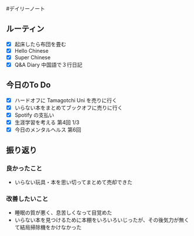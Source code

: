 #デイリーノート
## ルーティン
- [x] 起床したら布団を畳む
- [x] Hello Chinese
- [x] Super Chinese
- [x] Q&A Diary 中国語で３行日記
## 今日のTo Do
- [x] ハードオフに Tamagotchi Uni を売りに行く
- [x] いらない本をまとめてブックオフに売りに行く
- [x] Spotify の支払い
- [x] 生涯学習を考える 第4回 1/3
- [x] 今日のメンタルヘルス 第6回
## 振り返り
### 良かったこと
- いらない玩具・本を思い切ってまとめて売却できた
### 改善したいこと
- 睡眠の質が悪く、息苦しくなって目覚めた
- いらない本を見つけるために本棚をいろいろいじったが、その後気力が無くて結局掃除機をかけなかった
